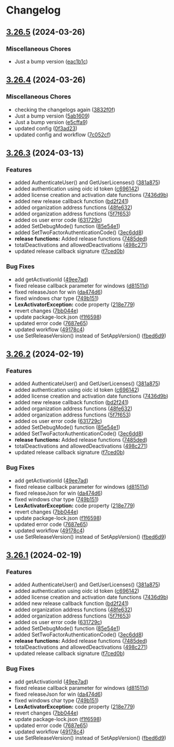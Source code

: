 # Changelog

## [3.26.5](https://github.com/ahmad-kemsan/js-wrapper/compare/3.26.4...3.26.5) (2024-03-26)


### Miscellaneous Chores

* Just a bump version ([eac1b1c](https://github.com/ahmad-kemsan/js-wrapper/commit/eac1b1c57ad4370876c2b959a4ceb968ceff3f03))

## [3.26.4](https://github.com/ahmad-kemsan/js-wrapper/compare/3.26.3...3.26.4) (2024-03-26)


### Miscellaneous Chores

* checking the changelogs again ([3832f0f](https://github.com/ahmad-kemsan/js-wrapper/commit/3832f0fffab8e7e8db29504a5b9d1cde0dba6eae))
* Just a bump version ([5ab1609](https://github.com/ahmad-kemsan/js-wrapper/commit/5ab1609b6f8dab9cadebe4d61b5bbbe210906495))
* Just a bump version ([e5cffa9](https://github.com/ahmad-kemsan/js-wrapper/commit/e5cffa9adc32401860b252a7a39e4e8f6eeef276))
* updated config ([0f3ad23](https://github.com/ahmad-kemsan/js-wrapper/commit/0f3ad23e0e334f2c1413134081a9f0b057070dea))
* updated config and workflow ([7c052cf](https://github.com/ahmad-kemsan/js-wrapper/commit/7c052cf885d7cbabd8243c3d8b12ca68a5f55c1c))

## [3.26.3](https://github.com/ahmad-kemsan/js-wrapper/compare/lexactivator-v3.26.2...lexactivator-v3.26.3) (2024-03-13)


### Features

* added AuthenticateUser() and GetUserLicenses() ([381a875](https://github.com/ahmad-kemsan/js-wrapper/commit/381a875464e9e5ce265e6bdfc2904a18d1cda517))
* added authentication using oidc id token ([c696142](https://github.com/ahmad-kemsan/js-wrapper/commit/c69614209f4eb760fb92d7f26252c785857288ed))
* added license creation and activation date functions ([7436d9b](https://github.com/ahmad-kemsan/js-wrapper/commit/7436d9bf68b4b363f4570d16b20d907f90e7af62))
* added new release callback function ([bd2f241](https://github.com/ahmad-kemsan/js-wrapper/commit/bd2f241630c586fecf098594dfdf6b16a537fb1c))
* added organization address functions ([48fe632](https://github.com/ahmad-kemsan/js-wrapper/commit/48fe632792308ec3a8a1450590094bd7328207ba))
* added organization address functions ([5f7f653](https://github.com/ahmad-kemsan/js-wrapper/commit/5f7f653675f2ed834efd49c30640c1e9f38bd58f))
* added os user error code ([631729c](https://github.com/ahmad-kemsan/js-wrapper/commit/631729c7ea152ca1ce4acf0aca13d5c25f2045e1))
* added SetDebugMode() function ([85e54e1](https://github.com/ahmad-kemsan/js-wrapper/commit/85e54e1dfcf64cac7e76a98e223412bf108970ff))
* added SetTwoFactorAuthenticationCode() ([3ec6dd8](https://github.com/ahmad-kemsan/js-wrapper/commit/3ec6dd84a676e64350add7a02bec195b13cc744f))
* **release functions:** Added release functions ([7485ded](https://github.com/ahmad-kemsan/js-wrapper/commit/7485ded583653a7717edec290db7f36b6d9b248a))
* totalDeactivations and allowedDeactivations ([498c271](https://github.com/ahmad-kemsan/js-wrapper/commit/498c271ed43fef64914177feffb4ad31b7ce3c07))
* updated release callback signature ([f7ced0b](https://github.com/ahmad-kemsan/js-wrapper/commit/f7ced0b35c3e3b20a2d09394d100455cf5199340))


### Bug Fixes

* add getActivationId ([49ee7ad](https://github.com/ahmad-kemsan/js-wrapper/commit/49ee7ad92069126a3ed9794451621babaa675261))
* fixed release callback parameter for windows ([d81511d](https://github.com/ahmad-kemsan/js-wrapper/commit/d81511d81ad4cafe37ebb7a9a4f76e7a46e335d5))
* fixed releaseJson for win ([da474d6](https://github.com/ahmad-kemsan/js-wrapper/commit/da474d6cc71c4a36985be996ee4e66669887c034))
* fixed windows char type ([749b151](https://github.com/ahmad-kemsan/js-wrapper/commit/749b1515f6cf7c812d40e955897e3489b1985b5f))
* **LexActivatorException:** code property ([218e779](https://github.com/ahmad-kemsan/js-wrapper/commit/218e7792282c4fb611653675120fecc39b084d5c))
* revert changes ([7bb044e](https://github.com/ahmad-kemsan/js-wrapper/commit/7bb044ef681608e5974f68196c1e7c0092db0ff6))
* update package-lock.json ([f1f6598](https://github.com/ahmad-kemsan/js-wrapper/commit/f1f6598d3c3f4842eb670beecce493f909f38ae6))
* updated error code ([7687e65](https://github.com/ahmad-kemsan/js-wrapper/commit/7687e65f458992490e0217ae84d62ddda42fd134))
* updated workflow ([49178c4](https://github.com/ahmad-kemsan/js-wrapper/commit/49178c445243c8bf11db4b9c6bcba0d89aec8b1d))
* use SetReleaseVersion() instead of SetAppVersion() ([fbed6d9](https://github.com/ahmad-kemsan/js-wrapper/commit/fbed6d9155a7557e2b715ee09805e00a510a14d4))

## [3.26.2](https://github.com/ahmad-kemsan/js-wrapper/compare/lexactivator-v3.26.1...lexactivator-v3.26.2) (2024-02-19)


### Features

* added AuthenticateUser() and GetUserLicenses() ([381a875](https://github.com/ahmad-kemsan/js-wrapper/commit/381a875464e9e5ce265e6bdfc2904a18d1cda517))
* added authentication using oidc id token ([c696142](https://github.com/ahmad-kemsan/js-wrapper/commit/c69614209f4eb760fb92d7f26252c785857288ed))
* added license creation and activation date functions ([7436d9b](https://github.com/ahmad-kemsan/js-wrapper/commit/7436d9bf68b4b363f4570d16b20d907f90e7af62))
* added new release callback function ([bd2f241](https://github.com/ahmad-kemsan/js-wrapper/commit/bd2f241630c586fecf098594dfdf6b16a537fb1c))
* added organization address functions ([48fe632](https://github.com/ahmad-kemsan/js-wrapper/commit/48fe632792308ec3a8a1450590094bd7328207ba))
* added organization address functions ([5f7f653](https://github.com/ahmad-kemsan/js-wrapper/commit/5f7f653675f2ed834efd49c30640c1e9f38bd58f))
* added os user error code ([631729c](https://github.com/ahmad-kemsan/js-wrapper/commit/631729c7ea152ca1ce4acf0aca13d5c25f2045e1))
* added SetDebugMode() function ([85e54e1](https://github.com/ahmad-kemsan/js-wrapper/commit/85e54e1dfcf64cac7e76a98e223412bf108970ff))
* added SetTwoFactorAuthenticationCode() ([3ec6dd8](https://github.com/ahmad-kemsan/js-wrapper/commit/3ec6dd84a676e64350add7a02bec195b13cc744f))
* **release functions:** Added release functions ([7485ded](https://github.com/ahmad-kemsan/js-wrapper/commit/7485ded583653a7717edec290db7f36b6d9b248a))
* totalDeactivations and allowedDeactivations ([498c271](https://github.com/ahmad-kemsan/js-wrapper/commit/498c271ed43fef64914177feffb4ad31b7ce3c07))
* updated release callback signature ([f7ced0b](https://github.com/ahmad-kemsan/js-wrapper/commit/f7ced0b35c3e3b20a2d09394d100455cf5199340))


### Bug Fixes

* add getActivationId ([49ee7ad](https://github.com/ahmad-kemsan/js-wrapper/commit/49ee7ad92069126a3ed9794451621babaa675261))
* fixed release callback parameter for windows ([d81511d](https://github.com/ahmad-kemsan/js-wrapper/commit/d81511d81ad4cafe37ebb7a9a4f76e7a46e335d5))
* fixed releaseJson for win ([da474d6](https://github.com/ahmad-kemsan/js-wrapper/commit/da474d6cc71c4a36985be996ee4e66669887c034))
* fixed windows char type ([749b151](https://github.com/ahmad-kemsan/js-wrapper/commit/749b1515f6cf7c812d40e955897e3489b1985b5f))
* **LexActivatorException:** code property ([218e779](https://github.com/ahmad-kemsan/js-wrapper/commit/218e7792282c4fb611653675120fecc39b084d5c))
* revert changes ([7bb044e](https://github.com/ahmad-kemsan/js-wrapper/commit/7bb044ef681608e5974f68196c1e7c0092db0ff6))
* update package-lock.json ([f1f6598](https://github.com/ahmad-kemsan/js-wrapper/commit/f1f6598d3c3f4842eb670beecce493f909f38ae6))
* updated error code ([7687e65](https://github.com/ahmad-kemsan/js-wrapper/commit/7687e65f458992490e0217ae84d62ddda42fd134))
* updated workflow ([49178c4](https://github.com/ahmad-kemsan/js-wrapper/commit/49178c445243c8bf11db4b9c6bcba0d89aec8b1d))
* use SetReleaseVersion() instead of SetAppVersion() ([fbed6d9](https://github.com/ahmad-kemsan/js-wrapper/commit/fbed6d9155a7557e2b715ee09805e00a510a14d4))

## [3.26.1](https://github.com/ahmad-kemsan/js-wrapper/compare/lexactivator-v3.26.0...lexactivator-v3.26.1) (2024-02-19)


### Features

* added AuthenticateUser() and GetUserLicenses() ([381a875](https://github.com/ahmad-kemsan/js-wrapper/commit/381a875464e9e5ce265e6bdfc2904a18d1cda517))
* added authentication using oidc id token ([c696142](https://github.com/ahmad-kemsan/js-wrapper/commit/c69614209f4eb760fb92d7f26252c785857288ed))
* added license creation and activation date functions ([7436d9b](https://github.com/ahmad-kemsan/js-wrapper/commit/7436d9bf68b4b363f4570d16b20d907f90e7af62))
* added new release callback function ([bd2f241](https://github.com/ahmad-kemsan/js-wrapper/commit/bd2f241630c586fecf098594dfdf6b16a537fb1c))
* added organization address functions ([48fe632](https://github.com/ahmad-kemsan/js-wrapper/commit/48fe632792308ec3a8a1450590094bd7328207ba))
* added organization address functions ([5f7f653](https://github.com/ahmad-kemsan/js-wrapper/commit/5f7f653675f2ed834efd49c30640c1e9f38bd58f))
* added os user error code ([631729c](https://github.com/ahmad-kemsan/js-wrapper/commit/631729c7ea152ca1ce4acf0aca13d5c25f2045e1))
* added SetDebugMode() function ([85e54e1](https://github.com/ahmad-kemsan/js-wrapper/commit/85e54e1dfcf64cac7e76a98e223412bf108970ff))
* added SetTwoFactorAuthenticationCode() ([3ec6dd8](https://github.com/ahmad-kemsan/js-wrapper/commit/3ec6dd84a676e64350add7a02bec195b13cc744f))
* **release functions:** Added release functions ([7485ded](https://github.com/ahmad-kemsan/js-wrapper/commit/7485ded583653a7717edec290db7f36b6d9b248a))
* totalDeactivations and allowedDeactivations ([498c271](https://github.com/ahmad-kemsan/js-wrapper/commit/498c271ed43fef64914177feffb4ad31b7ce3c07))
* updated release callback signature ([f7ced0b](https://github.com/ahmad-kemsan/js-wrapper/commit/f7ced0b35c3e3b20a2d09394d100455cf5199340))


### Bug Fixes

* add getActivationId ([49ee7ad](https://github.com/ahmad-kemsan/js-wrapper/commit/49ee7ad92069126a3ed9794451621babaa675261))
* fixed release callback parameter for windows ([d81511d](https://github.com/ahmad-kemsan/js-wrapper/commit/d81511d81ad4cafe37ebb7a9a4f76e7a46e335d5))
* fixed releaseJson for win ([da474d6](https://github.com/ahmad-kemsan/js-wrapper/commit/da474d6cc71c4a36985be996ee4e66669887c034))
* fixed windows char type ([749b151](https://github.com/ahmad-kemsan/js-wrapper/commit/749b1515f6cf7c812d40e955897e3489b1985b5f))
* **LexActivatorException:** code property ([218e779](https://github.com/ahmad-kemsan/js-wrapper/commit/218e7792282c4fb611653675120fecc39b084d5c))
* revert changes ([7bb044e](https://github.com/ahmad-kemsan/js-wrapper/commit/7bb044ef681608e5974f68196c1e7c0092db0ff6))
* update package-lock.json ([f1f6598](https://github.com/ahmad-kemsan/js-wrapper/commit/f1f6598d3c3f4842eb670beecce493f909f38ae6))
* updated error code ([7687e65](https://github.com/ahmad-kemsan/js-wrapper/commit/7687e65f458992490e0217ae84d62ddda42fd134))
* updated workflow ([49178c4](https://github.com/ahmad-kemsan/js-wrapper/commit/49178c445243c8bf11db4b9c6bcba0d89aec8b1d))
* use SetReleaseVersion() instead of SetAppVersion() ([fbed6d9](https://github.com/ahmad-kemsan/js-wrapper/commit/fbed6d9155a7557e2b715ee09805e00a510a14d4))
